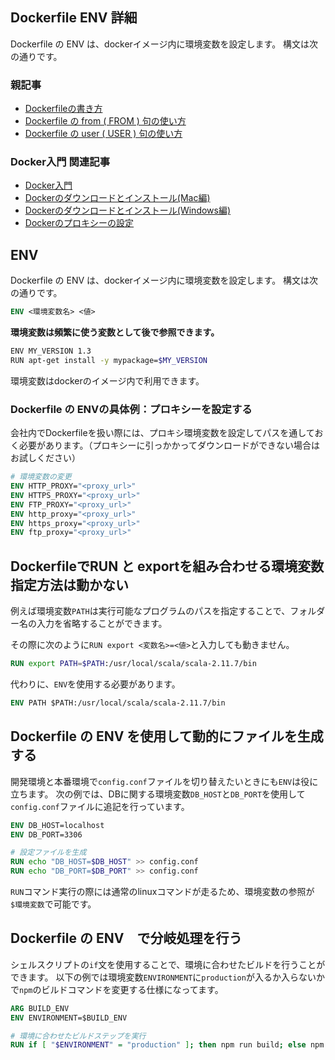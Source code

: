



## Dockerfile ENV 詳細

Dockerfile の ENV は、dockerイメージ内に環境変数を設定します。
構文は次の通りです。

### 親記事

- [Dockerfileの書き方](https://minegishirei.hatenablog.com/entry/2023/09/11/102313)
- [Dockerfile の from ( FROM ) 句の使い方](https://minegishirei.hatenablog.com/entry/2023/09/12/111814)
- [Dockerfile の user ( USER ) 句の使い方](https://minegishirei.hatenablog.com/entry/2023/09/12/113541)



### Docker入門 関連記事

- [Docker入門](https://minegishirei.hatenablog.com/entry/2023/09/02/213936)
- [Dockerのダウンロードとインストール(Mac編)](https://minegishirei.hatenablog.com/entry/2023/09/03/143528)
- [Dockerのダウンロードとインストール(Windows編)](https://minegishirei.hatenablog.com/entry/2023/09/04/115946)
- [Dockerのプロキシーの設定](https://minegishirei.hatenablog.com/entry/2023/09/05/120827)




## ENV

Dockerfile の ENV は、dockerイメージ内に環境変数を設定します。
構文は次の通りです。

```Dockerfile
ENV <環境変数名> <値>
```

**環境変数は頻繁に使う変数として後で参照できます。**

```sh
ENV MY_VERSION 1.3
RUN apt-get install -y mypackage=$MY_VERSION
```

環境変数はdockerのイメージ内で利用できます。

### Dockerfile の ENVの具体例：プロキシーを設定する

会社内でDockerfileを扱い際には、プロキシ環境変数を設定してパスを通しておく必要があります。（プロキシーに引っかかってダウンロードができない場合はお試しください）

```Dockerfile
# 環境変数の変更
ENV HTTP_PROXY="<proxy_url>"
ENV HTTPS_PROXY="<proxy_url>"
ENV FTP_PROXY="<proxy_url>"
ENV http_proxy="<proxy_url>"
ENV https_proxy="<proxy_url>"
ENV ftp_proxy="<proxy_url>"
```



## DockerfileでRUN と exportを組み合わせる環境変数指定方法は動かない

例えば環境変数`PATH`は実行可能なプログラムのパスを指定することで、フォルダー名の入力を省略することができます。

その際に次のように`RUN export <変数名>=<値>`と入力しても動きません。

```Dockerfile
RUN export PATH=$PATH:/usr/local/scala/scala-2.11.7/bin
```

代わりに、`ENV`を使用する必要があります。

```Dockerfile
ENV PATH $PATH:/usr/local/scala/scala-2.11.7/bin
```



## Dockerfile の ENV を使用して動的にファイルを生成する

開発環境と本番環境で`config.conf`ファイルを切り替えたいときにも`ENV`は役に立ちます。
次の例では、DBに関する環境変数`DB_HOST`と`DB_PORT`を使用して`config.conf`ファイルに追記を行っています。

```Dockerfile
ENV DB_HOST=localhost
ENV DB_PORT=3306

# 設定ファイルを生成
RUN echo "DB_HOST=$DB_HOST" >> config.conf
RUN echo "DB_PORT=$DB_PORT" >> config.conf
```

`RUN`コマンド実行の際には通常のlinuxコマンドが走るため、環境変数の参照が`$環境変数`で可能です。


## Dockerfile の ENV　で分岐処理を行う

シェルスクリプトの`if`文を使用することで、環境に合わせたビルドを行うことができます。
以下の例では環境変数`ENVIRONMENT`に`production`が入るか入らないかで`npm`のビルドコマンドを変更する仕様になってます。

```Dockerfile
ARG BUILD_ENV
ENV ENVIRONMENT=$BUILD_ENV

# 環境に合わせたビルドステップを実行
RUN if [ "$ENVIRONMENT" = "production" ]; then npm run build; else npm run dev-build; fi
```










